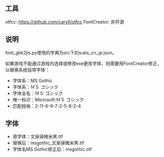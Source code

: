 ## 工具
otfcc: https://github.com/caryll/otfcc
FontCreator: 非开源

## 说明
font_gbk2jis.py使用的字典为src下的subs_cn_jp.json。

如果游戏不能通过游戏内选择或修改exe更改字体，则需要用FontCreator修正，以替换系统自带字体：
* 字体系：MS Gothic
* 字体系：ＭＳ ゴシック
* 字体全名：ＭＳ ゴシック
* 唯一标识：Microsoft:ＭＳ ゴシック
* 匹配规格：2-11-6-9-7-2-5-8-2-4

## 字体
* 原字体：文泉驿微米黑.ttf
* 替换后：msgothic_文泉驿微米黑.ttf
* 字体名MS Gothic修正后：msgothic.otf